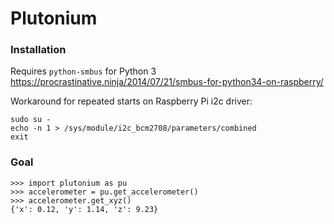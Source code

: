 # Plutonium

### Installation
Requires `python-smbus` for Python 3
https://procrastinative.ninja/2014/07/21/smbus-for-python34-on-raspberry/


Workaround for repeated starts on Raspberry Pi i2c driver:
```
sudo su -
echo -n 1 > /sys/module/i2c_bcm2708/parameters/combined
exit
```

### Goal
```
>>> import plutonium as pu
>>> accelerometer = pu.get_accelerometer()
>>> accelerometer.get_xyz()
{'x': 0.12, 'y': 1.14, 'z': 9.23}
```